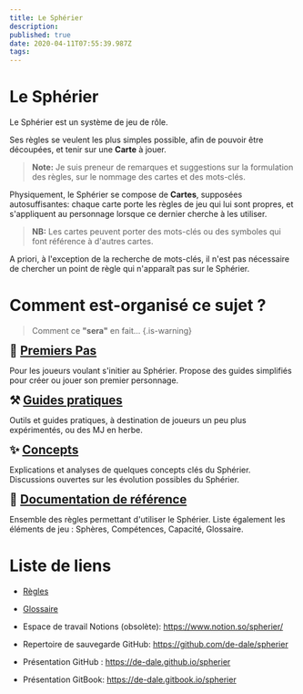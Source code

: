 ```yaml
---
title: Le Sphérier
description: 
published: true
date: 2020-04-11T07:55:39.987Z
tags: 
---
```


# Le Sphérier

Le Sphérier est un système de jeu de rôle.

Ses règles se veulent les plus simples possible, afin de pouvoir être découpées, et tenir sur une **Carte** à jouer.  

> **Note:**
Je suis preneur de remarques et suggestions sur la formulation des règles, sur le nommage des cartes et des mots-clés. 

Physiquement, le Sphérier se compose de **Cartes**,  supposées autosuffisantes: chaque carte porte les règles de jeu qui lui sont propres, et s'appliquent au personnage lorsque ce dernier cherche à les utiliser. 

> **NB:**
Les cartes peuvent porter des mots-clés ou des symboles qui font référence à d'autres cartes. 

A priori, à l'exception de la recherche de mots-clés, il n'est pas nécessaire de chercher un point de règle qui n'apparaît pas sur le Sphérier.

# Comment est-organisé ce sujet ?
> Comment ce **"sera"** en fait...
{.is-warning}
<div class="container">
<div class="row">
<div class="col-6" id="tutorials-start-here">
  
<span style="font-size:1.5em">**🍼 [Premiers Pas](premiers-pas)**</span>

Pour les joueurs voulant s'initier au Sphérier.
  Propose des guides simplifiés pour créer ou jouer son premier personnage.
</div>
<div class="col-6" id="how-to">

<span style="font-size:1.5em">**⚒ [Guides pratiques](guides)**</span>

Outils et guides pratiques, à destination de joueurs un peu plus expérimentés, ou des MJ en herbe.
</div>
</div>
  
<div class="row">
<div class="col-6" id="key-topics">
  
<span style="font-size:1.5em">**✨ [Concepts](concepts)**</span>

Explications et analyses de quelques concepts clés du Sphérier.
Discussions ouvertes sur les évolution possibles du Sphérier.
</div>
<div class="col-6" id="reference">
  
<span style="font-size:1.5em">**📖 [Documentation de référence](référence)**</span>

Ensemble des règles permettant d'utiliser le Sphérier.
  Liste également les éléments de jeu : Sphères, Compétences, Capacité, Glossaire.
</div>
</div>
</div>

# Liste de liens

- [Règles](référence/core)
- [Glossaire](référence/glossaire)

- Espace de travail Notions (obsolète): https://www.notion.so/spherier/
- Repertoire de sauvegarde GitHub: https://github.com/de-dale/spherier
- Présentation GitHub : https://de-dale.github.io/spherier
- Présentation GitBook:
https://de-dale.gitbook.io/spherier